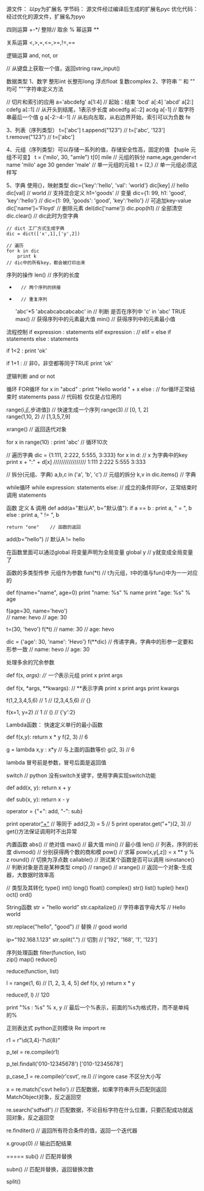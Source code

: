 

源文件： 以py为扩展名
字节码： 源文件经过编译后生成的扩展名pyc
优化代码： 经过优化的源文件，扩展名为pyo


四则运算
+-*/
整除//
取余 %
幂运算 **

关系运算
<,>,=,<=,>=,!=,==

逻辑运算
and, not, or



// 从键盘上获取一个值，返回string
raw_input()


数据类型
1、数字
	整形int
	长整形long
	浮点float
	复数complex
2、字符串
	'' 和 "" 均可
	"""字符串定义方法

// 切片和索引的应用
a='abcdefg'
a[1:4] // 起始：结束
'bcd'
a[:4]
'abcd'
a[2:]
cdefg
a[::1] // 从开头到结尾，1表示步长度
abcedfg
a[::2]
acdg
a[-1]	// 取字符串最后一个值
g
a[-2:-4:-1]	// 从右向左取，从右边界开始，索引可以为负数
fe

3、列表（序列类型）
	t=['abc']
	t.append("123")	// t=['abc', '123']
	t.remove("123")	// t=['abc']
	
4、元组（序列类型）可以存储一系列的值，存储安全性高，固定的值
	【tuple 元组不可变】
	t = ('milo', 30, "amle")
	t[0]
	mile
	// 元组的拆分
	name,age,gender=t
	name
	'milo'
	age
	30
	gender
	'male'
    // 单一元组的元祖
	t = (2,)	// 单一元组必须这样写
	
5、字典 
	使用{}，映射类型
	dic={'key':'hello', 'val': 'world'}
	dic[key]	//	hello
	dic[val]	//	world
	// 支持混合定义
	h1='goods'		// 变量
	dic={1: 99, h1: 'good', 'key':'hello'}	// dic={1: 99, 'goods': 'good', 'key':'hello'}
	// 可追加key-value
	dic['name']='Floyd'
	// 删除元素
	del(dic['name'])
	dic.pop(h1)
	// 全部清空
	dic.clear()		// dic此时为空字典
	
	// dict 工厂方式生成字典
	dic = dict(['x',1],['y',2])
	
	// 遍历
	for k in dic
		print k
	// dic中的所有key，都会被打印出来
	

	
	
序列的操作
len()	// 序列的长度
+		// 两个序列的拼接
*		// 重复序列
	'abc'*5
	'abcabcabcabcabc'
in		// 判断 是否在序列中
	'c' in 'abc'
	TRUE
max()	// 获得序列中的元素最大值
min()	// 获得序列中的元素最小值


流程控制
if expression : 
	statements
elif expression :	// elif = else if 
	statements
else :
	statements
	
if 1<2 : 
	print 'ok'
	
if 1+1 : 	// 非0，非空都等同于TRUE
	print 'ok'


逻辑判断
and  or  not


循环
FOR循环
for x in "abcd" : 
	print "Hello world " + x
else :	// for循环正常结束时 
	statements
	pass	// 代码桩	仅仅是占位用的
	
range(i,j[,步进值])	// 快速生成一个序列
range(3)	// [0, 1, 2]	
range(1,10, 2)	// [1,3,5,7,9]

xrange()	// 返回迭代对象

for x in range(10) :
	print 'abc'		// 循环10次

// 遍历字典
dic = {1:111, 2:222, 5:555, 3:333}
for x in d:		// x 为字典中的key
	print x + ":" + d[x]
/////////////////
1:111
2:222
5:555
3:333

// 拆分(元组、字典)
a,b,c in ('a', 'b', 'c')	// 元组的拆分
k,v in dic.items() 	// 字典


while循环
while expression:
	statements
else:	// 成立的条件同For，正常结束时调用
	statements


函数
定义 & 调用
def add(a="默认A", b="默认值"):
	if a == b :
		print a, " = ", b
	else : 
		print a, " != ", b
	
	return "one"	// 函数的返回

add(b="hello")	// 默认A != hello

在函数里面可以通过global 将变量声明为全局变量
global y // y就变成全局变量了



函数的多类型传参
元组作为参数 
fun(*t)	// t为元组，t中的值与fun()中为一一对应的

def f(name="name", age=0)
	print "name: %s" % name
	print "age: %s" % age

f(age=30, name='hevo')	
// name: hevo
// age: 30
	
t=(30, 'hevo')
f(*t)
// name: 30
// age: hevo

dic = {'age': 30, 'name': 'Hevo'}
f(**dic)		// 传递字典，字典中的形参一定要和形参一致
// name: hevo
// age: 30


处理多余的冗余参数

def f(x, *args):	// 一个*表示元组
	print x
	print args

def f(x, *args, **kwargs):	// **表示字典
	print x
	print args
	print kwargs

f(1,2,3,4,5,6)
// 1
// (2,3,4,5,6)
// {}

f(x=1, y=2)
// 1
// ()
// {'y':2}



Lambda函数： 快速定义单行的最小函数

def f(x,y):
	return x * y
f(2, 3)		// 6
	
g = lambda x,y : x*y	// 与上面的函数等价
g(2, 3)		// 6


lambda 冒号前是参数，冒号后面是返回值


switch // python 没有switch关键字，使用字典实现switch功能 

def add(x, y):
	return x + y
	
def sub(x, y):
	return x - y
	
operator = {"+": add, "-": sub}

print operator["+"](2,3) 	// 等同于 add(2,3) = 5
// 5
print operator.get("+")(2, 3)	// get()方法保证调用时不出异常




内置函数
abs()	// 绝对值
max()	// 最大值
min()	// 最小值
len()	// 列表，序列的长度
divmod()	// 分别获得两个数的商和模
pow()	// 求幂 pow(x,y[,z]) = x ** y % z
round()	// 切换为浮点数
callable()	// 测试某个函数是否可以调用
isinstance()	// 判断对象是否是某种类型
cmp()	// 
range()		// 
xrange()	// 返回一个对象-生成器，大数据时效率高

// 类型及其转化
type()
int()
long()
float()
complex()
str()
list()
tuple()
hex()
oct()
ord()

String函数
str = "hello world"
str.capitalize()	// 字符串首字母大写
// Hello world

str.replace("hello", "good")	// 替换
// good world

ip="192.168.1.123"
str.split(".")		// 切割
// ['192', '168', '1', '123']


序列处理函数
filter(function, list)	
zip()
map()
reduce()





reduce(function, list) 	

l = range(1, 6)		// [1, 2, 3, 4, 5]
def f(x, y)
	return x * y
	
reduce(f, l)		// 120


print "%s : %s" % x, y   // 最后一个%表示，前面的%s为格式符，而不是单纯的%




正则表达式
python正则模块 Re
import re

r1 = r"\d{3,4}-?\d{8}"

p_tel = re.compile(r1)

p_tel.findall('010-12345678')
['010-12345678']

p_case_1 = re.compile(r'csvt', re.I)	// ingore case 不区分大小写

x = re.match('csvt hello')	// 匹配数据，如果字符串开头匹配则返回MatchObject对象，反之返回空

re.search('sdfsdf')	// 匹配数据，不论目标字符在什么位置，只要匹配成功就返回对象，反之返回空

re.finditer()	// 返回所有符合条件的值，返回一个迭代器

x.group(0)	// 输出匹配结果

=====
sub()	// 匹配并替换

subn()	// 匹配并替换，返回替换次数

split()
	

































































